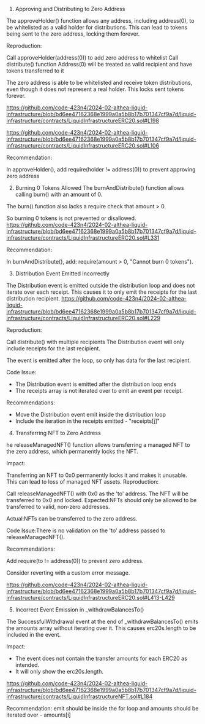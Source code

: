 1. Approving and Distributing to Zero Address

The approveHolder() function allows any address, including address(0), to be whitelisted as a valid holder for distributions. This can lead to tokens being sent to the zero address, locking them forever.

Reproduction:

Call approveHolder(address(0)) to add zero address to whitelist
Call distribute() function
Address(0) will be treated as valid recipient and have tokens transferred to it

The zero address is able to be whitelisted and receive token distributions, even though it does not represent a real holder. This locks sent tokens forever.

https://github.com/code-423n4/2024-02-althea-liquid-infrastructure/blob/bd6ee47162368e1999a0a5b8b17b701347cf9a7d/liquid-infrastructure/contracts/LiquidInfrastructureERC20.sol#L198

https://github.com/code-423n4/2024-02-althea-liquid-infrastructure/blob/bd6ee47162368e1999a0a5b8b17b701347cf9a7d/liquid-infrastructure/contracts/LiquidInfrastructureERC20.sol#L106

Recommendation:

In approveHolder(), add require(holder != address(0)) to prevent approving zero address




2.  Burning 0 Tokens Allowed
The burnAndDistribute() function allows calling burn() with an amount of 0. 

The burn() function also lacks a require check that amount > 0.

So burning 0 tokens is not prevented or disallowed.
https://github.com/code-423n4/2024-02-althea-liquid-infrastructure/blob/bd6ee47162368e1999a0a5b8b17b701347cf9a7d/liquid-infrastructure/contracts/LiquidInfrastructureERC20.sol#L331

Recommendation:

In burnAndDistribute(), add: require(amount > 0, "Cannot burn 0 tokens").


3. Distribution Event Emitted Incorrectly

The Distribution event is emitted outside the distribution loop and does not iterate over each receipt. This causes it to only emit the receipts for the last distribution recipient.
https://github.com/code-423n4/2024-02-althea-liquid-infrastructure/blob/bd6ee47162368e1999a0a5b8b17b701347cf9a7d/liquid-infrastructure/contracts/LiquidInfrastructureERC20.sol#L229

Reproduction:

Call distribute() with multiple recipients
The Distribution event will only include receipts for the last recipient.

The event is emitted after the loop, so only has data for the last recipient.

Code Issue:

- The Distribution event is emitted after the distribution loop ends
- The receipts array is not iterated over to emit an event per receipt.

Recommendations:

- Move the Distribution event emit inside the distribution loop
- Include the iteration in the receipts emitted - "receipts[j]"


4. Transferring NFT to Zero Address

he releaseManagedNFT() function allows transferring a managed NFT to the zero address, which permanently locks the NFT.

Impact:

Transferring an NFT to 0x0 permanently locks it and makes it unusable.
This can lead to loss of managed NFT assets.
Reproduction:

Call releaseManagedNFT() with 0x0 as the 'to' address.
The NFT will be transferred to 0x0 and locked.
Expected:NFTs should only be allowed to be transferred to valid, non-zero addresses.

Actual:NFTs can be transferred to the zero address.

Code Issue:There is no validation on the 'to' address passed to releaseManagedNFT().

Recommendations:

Add require(to != address(0)) to prevent zero address.

Consider reverting with a custom error message.

https://github.com/code-423n4/2024-02-althea-liquid-infrastructure/blob/bd6ee47162368e1999a0a5b8b17b701347cf9a7d/liquid-infrastructure/contracts/LiquidInfrastructureERC20.sol#L413-L429

5.  Incorrect Event Emission in _withdrawBalancesTo()

The SuccessfulWithdrawal event at the end of _withdrawBalancesTo() emits the amounts array without iterating over it. This causes erc20s.length to be included in the event.

Impact:

- The event does not contain the transfer amounts for each ERC20 as intended.
- It will only show the erc20s.length.

https://github.com/code-423n4/2024-02-althea-liquid-infrastructure/blob/bd6ee47162368e1999a0a5b8b17b701347cf9a7d/liquid-infrastructure/contracts/LiquidInfrastructureNFT.sol#L184

Recommendation:
emit should be inside the for loop and amounts should be iterated over - amounts[i]